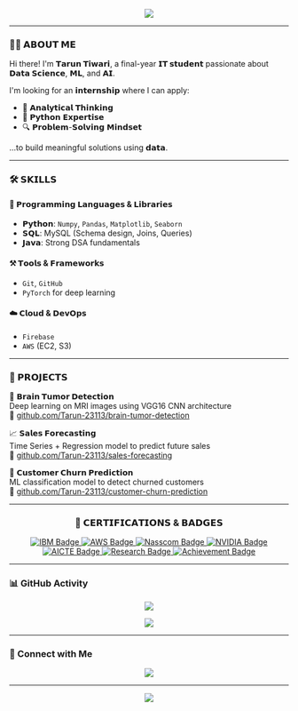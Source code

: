 <!-- GitHub Profile README | Tarun Tiwari -->

<p align="center">
  <img src="https://readme-typing-svg.herokuapp.com?font=Fira+Code&size=30&duration=3000&pause=1000&center=true&vCenter=true&width=800&height=60&lines=Hi+%F0%9F%91%8B%2C+I'm+Tarun+Tiwari;Final+Year+IT+Student+%F0%9F%8E%93;Data+Science+%26+AI+Enthusiast+%F0%9F%A7%A0;Lifelong+Learner+%F0%9F%93%96+Always+Curious" />
</p>

---

### 🧑‍💻 𝗔𝗕𝗢𝗨𝗧 𝗠𝗘
Hi there! I'm **𝗧𝗮𝗿𝘂𝗻 𝗧𝗶𝘄𝗮𝗿𝗶**, a final-year **𝗜𝗧 𝘀𝘁𝘂𝗱𝗲𝗻𝘁** passionate about **𝗗𝗮𝘁𝗮 𝗦𝗰𝗶𝗲𝗻𝗰𝗲**, **𝗠𝗟**, and **𝗔𝗜**.

I'm looking for an **𝗶𝗻𝘁𝗲𝗿𝗻𝘀𝗵𝗶𝗽** where I can apply:

- 🧠 𝗔𝗻𝗮𝗹𝘆𝘁𝗶𝗰𝗮𝗹 𝗧𝗵𝗶𝗻𝗸𝗶𝗻𝗴  
- 🐍 𝗣𝘆𝘁𝗵𝗼𝗻 𝗘𝘅𝗽𝗲𝗿𝘁𝗶𝘀𝗲  
- 🔍 𝗣𝗿𝗼𝗯𝗹𝗲𝗺-𝗦𝗼𝗹𝘃𝗶𝗻𝗴 𝗠𝗶𝗻𝗱𝘀𝗲𝘁

...to build meaningful solutions using **𝗱𝗮𝘁𝗮**.

---

### 🛠️ 𝗦𝗞𝗜𝗟𝗟𝗦

#### 📌 𝗣𝗿𝗼𝗴𝗿𝗮𝗺𝗺𝗶𝗻𝗴 𝗟𝗮𝗻𝗴𝘂𝗮𝗴𝗲𝘀 & 𝗟𝗶𝗯𝗿𝗮𝗿𝗶𝗲𝘀
- **𝗣𝘆𝘁𝗵𝗼𝗻**: `Numpy`, `Pandas`, `Matplotlib`, `Seaborn`  
- **𝗦𝗤𝗟**: MySQL (Schema design, Joins, Queries)  
- **𝗝𝗮𝘃𝗮**: Strong DSA fundamentals  

#### ⚒️ 𝗧𝗼𝗼𝗹𝘀 & 𝗙𝗿𝗮𝗺𝗲𝘄𝗼𝗿𝗸𝘀
- `Git`, `GitHub`  
- `PyTorch` for deep learning  

#### ☁️ 𝗖𝗹𝗼𝘂𝗱 & 𝗗𝗲𝘃𝗢𝗽𝘀
- `Firebase`  
- `AWS` (EC2, S3)

---


### 🚀 𝗣𝗥𝗢𝗝𝗘𝗖𝗧𝗦

<p align="center">

  🧠 <b>𝗕𝗿𝗮𝗶𝗻 𝗧𝘂𝗺𝗼𝗿 𝗗𝗲𝘁𝗲𝗰𝘁𝗶𝗼𝗻</b><br>
  Deep learning on MRI images using VGG16 CNN architecture<br>
  🔗 <a href="https://github.com/Tarun-23113/BrainTumorModel">github.com/Tarun-23113/brain-tumor-detection</a>

</p>

<p align="center">

  📈 <b>𝗦𝗮𝗹𝗲𝘀 𝗙𝗼𝗿𝗲𝗰𝗮𝘀𝘁𝗶𝗻𝗴</b><br>
  Time Series + Regression model to predict future sales<br>
  🔗 <a href="https://github.com/Tarun-23113/sales-forecasting">github.com/Tarun-23113/sales-forecasting</a>

</p>

<p align="center">

  🔁 <b>𝗖𝘂𝘀𝘁𝗼𝗺𝗲𝗿 𝗖𝗵𝘂𝗿𝗻 𝗣𝗿𝗲𝗱𝗶𝗰𝘁𝗶𝗼𝗻</b><br>
  ML classification model to detect churned customers<br>
  🔗 <a href="https://github.com/Tarun-23113/customer-churn-prediction">github.com/Tarun-23113/customer-churn-prediction</a>

</p>

---

<h3 align="center">📜 𝗖𝗘𝗥𝗧𝗜𝗙𝗜𝗖𝗔𝗧𝗜𝗢𝗡𝗦 & 𝗕𝗔𝗗𝗚𝗘𝗦</h3>

<p align="center" class="badge-container">
  <a href="https://your-link-to-ibm-certificate.com" target="_blank" title="IBM Data Science Professional Certificate">
    <img src="https://img.icons8.com/color/96/ibm.png" alt="IBM Badge"/>
  </a>
  <a href="https://your-link-to-aws-certificate.com" target="_blank" title="AWS Cloud Foundations">
    <img src="https://img.icons8.com/color/96/amazon-web-services.png" alt="AWS Badge"/>
  </a>
  <a href="https://your-link-to-nasscom-certificate.com" target="_blank" title="Nasscom ML - Linear Regression">
    <img src="https://img.icons8.com/external-tal-revivo-shadow-tal-revivo/96/external-nasscom-a-non-profit-organisation-that-handles-it-industry-in-india-logo-shadow-tal-revivo.png" alt="Nasscom Badge"/>
  </a>
  <a href="https://your-link-to-nvidia-certificate.com" target="_blank" title="NVIDIA Deep Learning Certificate">
    <img src="https://img.icons8.com/color/96/nvidia.png" alt="NVIDIA Badge"/>
  </a>
  <a href="https://your-link-to-aicte-internship.com" target="_blank" title="AICTE Virtual Internship - GenAI">
    <img src="https://img.icons8.com/ios-filled/96/artificial-intelligence.png" alt="AICTE Badge"/>
  </a>
  <a href="https://your-link-to-research-paper.com" target="_blank" title="Research Paper Published">
    <img src="https://img.icons8.com/fluency/96/google-scholar.png" alt="Research Badge"/>
  </a>
  <a href="https://your-link-to-achievement-badge.com" target="_blank" title="Special Achievement Badge">
    <img src="https://img.icons8.com/color/96/medal2--v1.png" alt="Achievement Badge"/>
  </a>
</p>

---

### 📊 GitHub Activity

<p align="center">
  <img src="https://github-readme-activity-graph.vercel.app/graph?username=Tarun-23113&theme=github-dark&hide_border=true&area=true&color=58a6ff&line=58a6ff" />
</p>

<p align="center">
  <img src="https://github-readme-streak-stats.herokuapp.com?user=Tarun-23113&theme=github-dark-blue&hide_border=true&date_format=M%20j%5B%2C%20Y%5D" />
</p>

---

### 🔗 Connect with Me

<p align="center">
  <a href="https://www.linkedin.com/in/tarun-tiwari-0b1621283">
    <img src="https://img.shields.io/badge/LinkedIn-%231DA1F2?style=for-the-badge&logo=linkedin&logoColor=white" />
  </a>
</p>

---

<p align="center">
  <img src="https://capsule-render.vercel.app/api?type=waving&height=120&section=footer&color=1f1f1f" />
</p>
